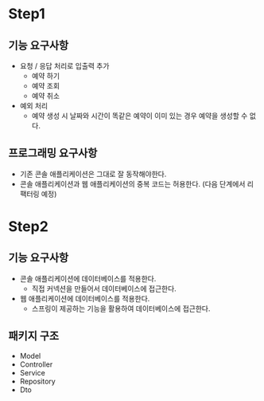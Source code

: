 # Step1
## 기능 요구사항
- 요청 / 응답 처리로 입출력 추가 
  - 예약 하기 
  - 예약 조회 
  - 예약 취소 
- 예외 처리 
  - 예약 생성 시 날짜와 시간이 똑같은 예약이 이미 있는 경우 예약을 생성할 수 없다.

## 프로그래밍 요구사항
- 기존 콘솔 애플리케이션은 그대로 잘 동작해야한다. 
- 콘솔 애플리케이션과 웹 애플리케이션의 중복 코드는 허용한다. (다음 단계에서 리팩터링 예정)

# Step2
## 기능 요구사항
- 콘솔 애플리케이션에 데이터베이스를 적용한다. 
  - 직접 커넥션을 만들어서 데이터베이스에 접근한다. 
- 웹 애플리케이션에 데이터베이스를 적용한다. 
  - 스프링이 제공하는 기능을 활용하여 데이터베이스에 접근한다.

## 패키지 구조
- Model
- Controller
- Service
- Repository
- Dto